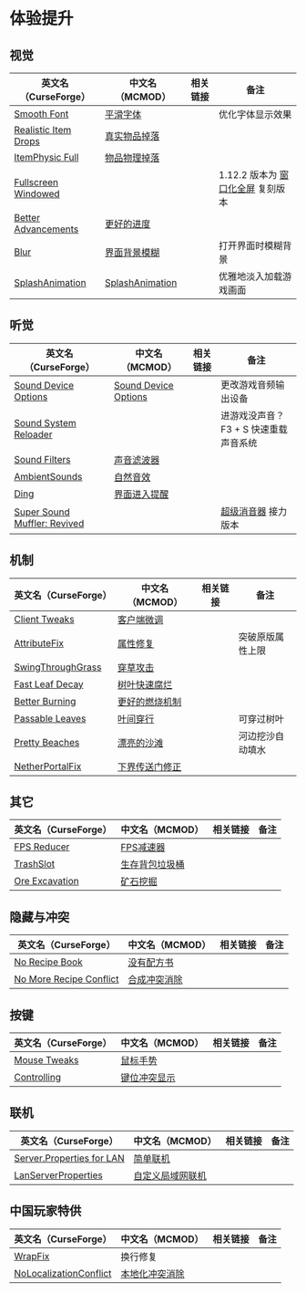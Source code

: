 # 体验提升

## 视觉

| 英文名（CurseForge）                                                                      | 中文名（MCMOD）                                         | 相关链接 | 备注                                                                      |
| ----------------------------------------------------------------------------------------- | ------------------------------------------------------- | -------- | ------------------------------------------------------------------------- |
| [Smooth Font](https://www.curseforge.com/minecraft/mc-mods/smooth-font)                   | [平滑字体](https://www.mcmod.cn/class/1086.html)        |          | 优化字体显示效果                                                          |
| [Realistic Item Drops](https://www.curseforge.com/minecraft/mc-mods/realistic-item-drops) | [真实物品掉落](https://www.mcmod.cn/class/1189.html)    |          |                                                                           |
| [ItemPhysic Full](https://www.curseforge.com/minecraft/mc-mods/itemphysic)                | [物品物理掉落](https://www.mcmod.cn/class/932.html)     |          |                                                                           |
| [Fullscreen Windowed](https://www.curseforge.com/minecraft/mc-mods/borderless-mining)     |                                                         |          | 1.12.2 版本为 [窗口化全屏](https://www.mcmod.cn/class/2721.html) 复刻版本 |
| [Better Advancements](https://www.curseforge.com/minecraft/mc-mods/better-advancements)   | [更好的进度](https://www.mcmod.cn/class/1530.html)      |          |                                                                           |
| [Blur](https://www.curseforge.com/minecraft/mc-mods/blur)                                 | [界面背景模糊](https://www.mcmod.cn/class/1172.html)    |          | 打开界面时模糊背景                                                        |
| [SplashAnimation](https://www.curseforge.com/minecraft/mc-mods/splashanimation)           | [SplashAnimation](https://www.mcmod.cn/class/3968.html) |          | 优雅地淡入加载游戏画面                                                    |

## 听觉

| 英文名（CurseForge）                                                                                     | 中文名（MCMOD）                                              | 相关链接 | 备注                                                                                            |
| -------------------------------------------------------------------------------------------------------- | ------------------------------------------------------------ | -------- | ----------------------------------------------------------------------------------------------- |
| [Sound Device Options](https://www.curseforge.com/minecraft/mc-mods/more-sound-config)                   | [Sound Device Options](https://www.mcmod.cn/class/4813.html) |          | 更改游戏音频输出设备                                                                            |
| [Sound System Reloader](https://www.curseforge.com/minecraft/mc-mods/sound-system-reloader)              |                                                              |          | 进游戏没声音？F3 + S 快速重载声音系统                                                           |
| [Sound Filters](https://www.curseforge.com/minecraft/mc-mods/sound-filters)                              | [声音滤波器](https://www.mcmod.cn/class/1117.html)           |          |                                                                                                 |
| [AmbientSounds](https://www.curseforge.com/minecraft/mc-mods/ambientsounds)                              | [自然音效](https://www.mcmod.cn/class/2947.html)             |          |                                                                                                 |
| [Ding](https://www.curseforge.com/minecraft/mc-mods/ding)                                                | [界面进入提醒](https://www.mcmod.cn/class/428.html)          |          |                                                                                                 |
| [Super Sound Muffler: Revived](https://www.curseforge.com/minecraft/mc-mods/super-sound-muffler-revived) |                                                              |          | [超级消音器](https://www.curseforge.com/minecraft/mc-mods/super-sound-muffler-revived) 接力版本 |

## 机制

| 英文名（CurseForge）                                                                | 中文名（MCMOD）                                        | 相关链接 | 备注             |
| ----------------------------------------------------------------------------------- | ------------------------------------------------------ | -------- | ---------------- |
| [Client Tweaks](https://www.curseforge.com/minecraft/mc-mods/client-tweaks)         | [客户端微调](https://www.mcmod.cn/class/2012.html)     |          |                  |
| [AttributeFix](https://www.curseforge.com/minecraft/mc-mods/attributefix)           | [属性修复](https://www.mcmod.cn/class/2264.html)       |          | 突破原版属性上限 |
| [SwingThroughGrass](https://www.curseforge.com/minecraft/mc-mods/swingthroughgrass) | [穿草攻击](https://www.mcmod.cn/class/1465.html)       |          |                  |
| [Fast Leaf Decay](https://www.curseforge.com/minecraft/mc-mods/fast-leaf-decay)     | [树叶快速腐烂](https://www.mcmod.cn/class/1173.html)   |          |                  |
| [Better Burning](https://www.curseforge.com/minecraft/mc-mods/better-burning)       | [更好的燃烧机制](https://www.mcmod.cn/class/2780.html) |          |                  |
| [Passable Leaves](https://www.curseforge.com/minecraft/mc-mods/passable-leaves)     | [叶间穿行](https://www.mcmod.cn/class/1464.html)       |          | 可穿过树叶       |
| [Pretty Beaches](https://www.curseforge.com/minecraft/mc-mods/pretty-beaches)       | [漂亮的沙滩](https://www.mcmod.cn/class/2723.html)     |          | 河边挖沙自动填水 |
| [NetherPortalFix](https://www.curseforge.com/minecraft/mc-mods/netherportalfix)     | [下界传送门修正](https://www.mcmod.cn/class/811.html)  |          |                  |

## 其它

| 英文名（CurseForge）                                                          | 中文名（MCMOD）                                        | 相关链接 | 备注 |
| ----------------------------------------------------------------------------- | ------------------------------------------------------ | -------- | ---- |
| [FPS Reducer](https://www.curseforge.com/minecraft/mc-mods/fps-reducer)       | [FPS减速器](https://www.mcmod.cn/class/1815.html)      |          |      |
| [TrashSlot](https://www.curseforge.com/minecraft/mc-mods/trashslot)           | [生存背包垃圾桶](https://www.mcmod.cn/class/1893.html) |          |      |
| [Ore Excavation](https://www.curseforge.com/minecraft/mc-mods/ore-excavation) | [矿石挖掘](https://www.mcmod.cn/class/1955.html)       |          |      |

## 隐藏与冲突

| 英文名（CurseForge）                                                                                    | 中文名（MCMOD）                                     | 相关链接 | 备注 |
| ------------------------------------------------------------------------------------------------------- | --------------------------------------------------- | -------- | ---- |
| [No Recipe Book](https://www.curseforge.com/minecraft/mc-mods/no-recipe-book)                           | [没有配方书](https://www.mcmod.cn/class/2102.html)  |          |      |
| [No More Recipe Conflict](https://www.curseforge.com/minecraft/mc-mods/stimmedcow-nomorerecipeconflict) | [合成冲突消除](https://www.mcmod.cn/class/630.html) |          |      |

## 按键

| 英文名（CurseForge）                                                      | 中文名（MCMOD）                                      | 相关链接 | 备注 |
| ------------------------------------------------------------------------- | ---------------------------------------------------- | -------- | ---- |
| [Mouse Tweaks](https://www.curseforge.com/minecraft/mc-mods/mouse-tweaks) | [鼠标手势](https://www.mcmod.cn/class/1162.html)     |          |      |
| [Controlling](https://www.curseforge.com/minecraft/mc-mods/controlling)   | [键位冲突显示](https://www.mcmod.cn/class/1191.html) |          |      |

## 联机

| 英文名（CurseForge）                                                                                | 中文名（MCMOD）                                          | 相关链接 | 备注 |
| --------------------------------------------------------------------------------------------------- | -------------------------------------------------------- | -------- | ---- |
| [Server.Properties for LAN](https://www.curseforge.com/minecraft/mc-mods/server-properties-for-lan) | [简单联机](https://www.mcmod.cn/class/1158.html)         |          |      |
| [LanServerProperties](https://www.curseforge.com/minecraft/mc-mods/lan-server-properties)           | [自定义局域网联机](https://www.mcmod.cn/class/2754.html) |          |      |

## 中国玩家特供

| 英文名（CurseForge）                                                                          | 中文名（MCMOD）                                        | 相关链接 | 备注 |
| --------------------------------------------------------------------------------------------- | ------------------------------------------------------ | -------- | ---- |
| [WrapFix](https://www.curseforge.com/minecraft/mc-mods/wrapfix)                               | 换行修复                                               |          |      |
| [NoLocalizationConflict](https://www.curseforge.com/minecraft/mc-mods/nolocalizationconflict) | [本地化冲突消除](https://www.mcmod.cn/class/6368.html) |          |      |